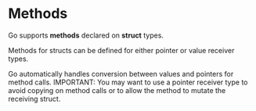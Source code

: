 # Methods

Go supports **methods** declared on **struct** types.

Methods for structs can be defined for either pointer or value receiver types.

Go automatically handles conversion between values and pointers for method
calls.
IMPORTANT: You may want to use a pointer receiver type to avoid copying on
method calls or to allow the method to mutate the receiving struct.
